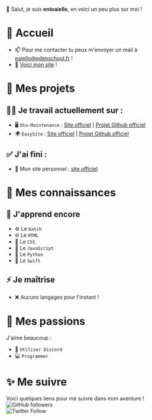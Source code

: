 👋 Salut, je suis **enioaiello**, en voici un peu plus sur moi !
# 🏡 Accueil
- 📫 Pour me contacter tu peux m'envoyer un mail à eaiello@edenschool.fr !
- 🔌 [Voici mon site](https://enioaiello.github.io/enioaiello) !
# 🔨 Mes projets
## 🧑‍🎓 Je travail actuellement sur :
- 🖥 `Oto-Maintenance` : [Site officiel](https://enioaiello.github.io/Oto-Maintenance) | [Projet Github officiel](https://github.com/enioaiello/Oto-Maintenance)
- 🌍 `EasySite` : [Site officiel](https://enioaiello.github.io/EasySite) | [Projet Github officiel](https://github.com/enioaiello/EasySite)
## ✅ J'ai fini :
- 🎉 Mon site personnel : [site officiel](https://enioaiello.github.io/enioaiello)
# 🧠 Mes connaissances
## 🤔 J'apprend encore
- ⚙️ Le `batch `
- 🌐 Le `HTML`
- 🎨 Le `CSS`
- 🤖 Le `JavaScript`
- 🐍 Le `Python`
- 🦅 Le `Swift`
## ⚡ Je maîtrise
- ❌ Aucuns langages pour l'instant !
# 🎈 Mes passions
J'aime beaucoup :
- 💬 `Utiliser Discord`
- 💻 `Programmer`
# ✨ Me suivre
Voici quelques liens pour me suivre dans mon aventure !\
![GitHub followers](https://img.shields.io/github/followers/enioaiello?style=social)\
![Twitter Follow](https://img.shields.io/twitter/follow/enioaiello?style=social)

